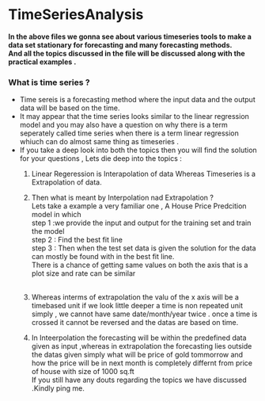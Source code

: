 # TimeSeriesAnalysis
**In the above files we gonna see about various timeseries tools to make a data set stationary for forecasting and many forecasting methods. <br>
And all the topics discussed in the file will be discussed along with the practical examples .**
 ### What is time series ?
 * Time sereis is a forecasting method where the input data and the output data will be based on the time. 
 * It may appear that the time series looks similar to the linear regression model and you may also have a question on why there is a term seperately called time series when there is a term linear regression whiuch can do almost same thing as timeseries .
 * If you take a deep look into both the topics then you will find the solution for your questions , Lets die deep into the topics :
    1) Linear Regeression is Interapolation of data Whereas Timeseries is a Extrapolation of data.
    2) Then what is meant by Interpolation nad Extrapolation ? </br>
        Lets take a example a very familiar one , A House Price Predcition model in which </br>
        step 1 :we provide the input and output for the training set and train the model </br>
        step 2 : Find the best fit line </br>
        step 3 : Then when the test set data is given the solution for the data  can mostly be  found with in the best fit line.</br>
      There is a chance of getting same values on both the axis that is a plot size and rate can be similar</br></br>
      
    3) Whereas interms of extrapolation the valu of the x axis will be a timebased unit if we look little deeper a time is non repeated unit simply , we cannot have same date/month/year twice . once a time is crossed it cannot be reversed and the datas are based on  time.</br> 
    4) In Inteerpolation the forecasting will be within the predefined data given as input ,whereas in extrapolation the forecasting lies outside the datas given simply what will be price of  gold tommorrow and how the price will be in next month is completely differnt from price of house with size of 1000 sq.ft<br>
If you still have any douts regarding the topics we have discussed .Kindly ping me.
